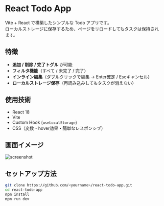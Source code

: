 # React Todo App

Vite + React で構築したシンプルな Todo アプリです。  
ローカルストレージに保存するため、ページをリロードしてもタスクは保持されます。

## 特徴

- **追加 / 削除 / 完了トグル** が可能
- **フィルタ機能**（すべて / 未完了 / 完了）
- **インライン編集**（ダブルクリックで編集 → Enter確定 / Escキャンセル）
- **ローカルストレージ保存**（再読み込みしてもタスクが消えない）

## 使用技術

- React 18
- Vite
- Custom Hook (`useLocalStorage`)
- CSS（変数・hover効果・簡単なレスポンシブ）

## 画面イメージ

![screenshot](docs/screenshot.png)

## セットアップ方法

```bash
git clone https://github.com/<yourname>/react-todo-app.git
cd react-todo-app
npm install
npm run dev

